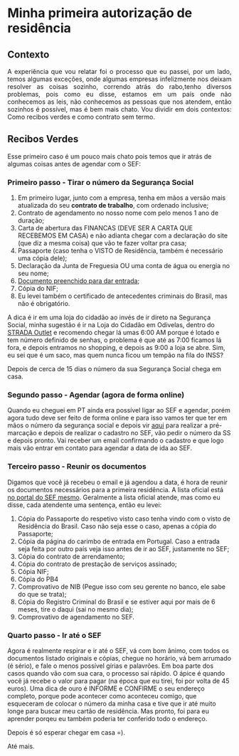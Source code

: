 # Minha primeira autorização de residência

## Contexto
<p align="justify">
A experiência que vou relatar foi o processo que eu passei, por um lado, temos algumas exceções, onde algumas empresas infelizmente nos deixam resolver as coisas sozinho, correndo atrás do rabo,tenho diversos problemas, pois como eu disse, estamos em um país onde não conhecemos as leis, não conhecemos as pessoas que nos atendem, então sozinhos é possível, mas é bem mais chato. Vou dividir em dois contextos: Como recibos verdes e como contrato sem termo.

## Recibos Verdes
<p align="justify">

Esse primeiro caso é um pouco mais chato pois temos que ir atrás de algumas coisas antes de agendar com o SEF:

### Primeiro passo - Tirar o número da Segurança Social
1. Em primeiro lugar, junto com a empresa, tenha em  mãos a versão mais atualizada do seu **contrato de trabalho**, com ordenado inclusive;
2. Contrato de agendamento no nosso nome com pelo menos 1 ano de duração;
3. Carta de abertura das FINANCAS (DEVE SER A CARTA QUE RECEBEMOS EM CASA) e não adianta chegar com a declaração do site (que diz a mesma coisa) que vão te fazer voltar pra casa;
4. Passaporte (caso tenha o VISTO de Residência, também  é necessário uma cópia dele);
5. Declaração da Junta de Freguesia OU uma conta de água ou energia no seu nome;
6. [Documento preenchido para dar entrada](http://www.seg-social.pt/documents/10152/38806/RV_1006_DGSS/d40ab4c2-9080-4bf9-a8ae-a772b43edc2b);
7. Cópia do NIF;
8. Eu levei também o certificado de antecedentes criminais do Brasil, mas não é obrigatório.

<p align="justify">
  
A dica é ir em uma loja do cidadão ao invés de ir direto na Segurança Social, minha sugestão é ir na Loja do Cidadão em Odivelas, dentro do [STRADA Outlet](http://www.stradaoutlet.pt/lojas/servicos/loja-do-cidadao/-/8/1322) e recomendo chegar lá umas 6:00 AM porque é lotado e tem número definido de senhas, o problema é que até as 7:00 ficamos lá fora, e depois entramos no shopping, e depois as 9:00 a loja se abre. Sim, eu sei que é um saco, mas quem nunca ficou um tempão na fila do INSS? 

Depois de cerca de 15 dias o número da sua Segurança Social chega em casa.

### Segundo passo - Agendar (agora de forma online)
<p align="justify">
  
Quando eu cheguei em PT ainda era possível ligar ao SEF e agendar, porém agora tudo deve ser feito de forma online e para isso vamos ter que ter em mãos o número da segurança social e depois vir [aqui](https://www.sef.pt/pt/Pages/pre-marcacao-online.aspx) para realizar a pré-marcação e depois de realizar o cadastro no SEF, vão pedir o número da SS e depois pronto. Vai receber um email confirmando o cadastro e que logo mais vão entrar em contato para agendar a data de ida ao SEF.

### Terceiro passo - Reunir os documentos
<p align="justify">
  
Digamos que você já recebeu o email e já agendou a data, é hora de reunir os documentos necessários para a primeira residência. A lista oficial está [no portal do SEF mesmo](http://www.imigrante.pt/PagesPT/DocumentosNecessarios/ConcessaoAR/04Art89N1.aspx). Geralmente a lista oficial atende, mas como eu disse, cada atendente uma sentença, então eu levei: 

1. Cópia do Passaporte do respetivo visto caso tenha vindo com o visto de Residência do Brasil. Caso não seja esse o caso, apenas a cópia do Passaporte;
2. Cópia da página do carimbo de entrada em Portugal. Caso a entrada seja feita por outro país veja isso antes de ir ao SEF, justamente no SEF;
3. Cópia do contrato de arrendamento;
4. Cópia do contrato de prestação de serviços assinado;
5. Cópia NIF;
6. Cópia do PB4
7. Comprovativo de NIB (Pegue isso com seu gerente no banco, ele sabe do que se trata);
8. Cópia do Registro Criminal do Brasil e se estiver aqui por mais de 6 meses, tire o daqui (sai no mesmo dia);
9. Comprovativo de agendamento no SEF.

### Quarto passo - Ir até o SEF
<p align="justify">

Agora é realmente respirar e ir até o SEF, vá com bom ânimo, com todos os documentos listado originais e cópias, chegue no horário, vá bem arrumado (é sério), e fale o menos possível gírias e palavrões. Em boa parte dos casos quando vão com sua cara, o processo sai rápido. O ápice é quando você já recebe o valor para pagar (na época que eu tirei, foi por volta de 45 euros). Uma dica de ouro é INFORME e CONFIRME o seu endereço completo, porque pode acontecer como aconteceu comigo, que esqueceram de colocar o número da minha casa e tive que ir até muito longe para buscar meu cartão de residência. Mas pronto, foi para eu aprender porqeu eu também poderia ter conferido todo o endereço.

Depois é só esperar chegar em casa =).

Até mais.
